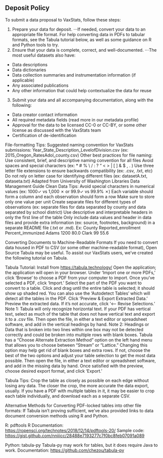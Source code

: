 ## Deposit Policy

To submit a data proposal to VaxStats, follow these steps:
1. Prepare your data for deposit. 
⋅⋅⋅If needed, convert your data to an appropriate file format. For help converting data in PDFs to tabular formats, see the Tabula tutorial below, as well as some guidance on R and Python tools to try. 
2. Ensure that your data is complete, correct, and well-documented. 
⋅⋅⋅The most useful datasets also have: 
- Data descriptions
- Data dictionaries
- Data collection summaries and instrumentation information (if applicable)
- Any associated publications 
- Any other information that could help contextualize the data for reuse
3. Submit your data and all accompanying documentation, along with the following:
- Data creator contact information
- All required metadata fields (read more in our metadata profile)
- Approval for the data to be licensed CC-0 or CC-BY, or some other license as discussed with the VaxStats team
- Certification of de-identification 

File-formatting Tips:
Suggested naming convention for VaxStats submissions: Year_State_Description_LevelofDivision.csv  (ex: 2015_Oregon_RatesAdol_county.csv)
Other best practices for file naming:
Use consistent, brief, and descriptive naming convention for all files
Avoid spaces and special characters (ex: * # % \ / :  ? “ < > | [ ] & $ , . )
Use three letter file extensions to ensure backwards compatibility (ex: .csv, .txt, etc)
Do not rely on letter case for identifying different files (ex: datasetA.txt, dataseta.txt)
Adapted from University of Washington Libraries Data Management Guide
Clean Data Tips:
Avoid special characters in numerical values (ex: 1000✓ vs 1,000 ✗ or 99.9✓ vs 99.9% ✗)
Each variable should form a column and each observation should form a row
Make sure to store only one value per unit
Create separate files for different types of observations (ex: separate files for data separated by county and data separated by school district)
Use descriptive and interpretable headers in only the first line of the table
Only include data values and header in data files and provide extra information (ex: source, footnotes, background) in a separate README file (.txt or .md).
Ex: 
County
Reported_enrollment
Percent_immunized
Adams
1200
80.0
Clark
99
55.6

Converting Documents to Machine-Readable Formats
If you need to convert data housed in PDF to CSV (or some other machine-readable format), Open Source Tabula may be useful. To assist our VaxStats users, we’ve created the following tutorial on Tabula. 

Tabula Tutorial:
Install from https://tabula.technology/
Open the application; the application will open in your browser.
Under ‘Import one or more PDFs,’ click ‘Browse’ to choose a PDF from your computer to import.
Once you’ve selected a PDF, click ‘Import.’
Select the part of the PDF you want to convert to a table. Click and drag until the entire table is selected; it should show up shaded red. You can also use the ‘Autodetect Tables’ which will detect all the tables in the PDF.
Click ‘Preview & Export Extracted Data.’
Preview the extracted data. If it’s not accurate, click ‘<-- Revise Selections.’
Note 1: Tabula will only recognize horizontal text. If your PDF has vertical text, select as much of the table that does not have vertical text and export it to a .csv file. Then open the file, in either a text editor or spreadsheet software, and add in the vertical headings by hand.
Note 2: Headings or Data that is broken into two lines within one box may not be detected correctly and could be broken into multiple rows with blank boxes. Tabula has a “Choose Alternate Extraction Method” option on the left hand menu that allows you to choose between “Stream” or “Lattice.” Changing this option may help get rid of blank boxes and extra rows. If not, choose the best of the two options and adjust your table selection to get the most data possible. Then open the file, in either a text editor or spreadsheet software, and add in the missing data by hand. 
Once satisfied with the preview, choose desired export format, and click ‘Export.’

Tabula Tips:
Crop the table as closely as possible on each edge without losing any data. The closer the crop, the more accurate the data export, usually.
If you have a PDF with multiple tables in it, it may be easier to crop each table individually, and download each as a separate CSV.

Alternative Methods for Converting PDF-locked tables into other file formats:
If Tabula isn’t proving sufficient, we’ve also provided links to data document conversion methods using R and Python.

R: pdftools
R Documentation: https://ropensci.org/technotes/2018/12/14/pdftools-20/
Sample code: https://gist.github.com/nniiicc/28488e7193277c7f0bc8feb07091a089

Python: tabula-py
Tabula-py may work for tables, but it does require Java to work.
Documentation: https://github.com/chezou/tabula-py
 
